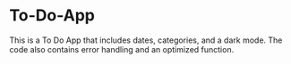 # To-Do-App
This is a To Do App that includes dates, categories, and a dark mode. The code also contains error handling and an optimized function. 
